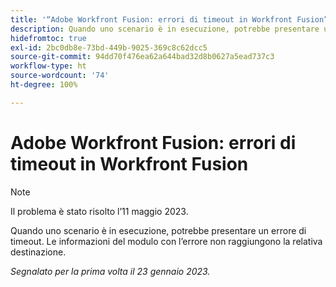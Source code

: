 ```yaml
---
title: '“Adobe Workfront Fusion: errori di timeout in Workfront Fusion”'
description: Quando uno scenario è in esecuzione, potrebbe presentare un errore di timeout. Le informazioni del modulo con l’errore non raggiungono la relativa destinazione.
hidefromtoc: true
exl-id: 2bc0db8e-73bd-449b-9025-369c8c62dcc5
source-git-commit: 94dd70f476ea62a644bad32d8b0627a5ead737c3
workflow-type: ht
source-wordcount: '74'
ht-degree: 100%

---
```


# Adobe Workfront Fusion: errori di timeout in Workfront Fusion

>[!NOTE]
>
>Il problema è stato risolto l’11 maggio 2023.

Quando uno scenario è in esecuzione, potrebbe presentare un errore di timeout. Le informazioni del modulo con l’errore non raggiungono la relativa destinazione.

_Segnalato per la prima volta il 23 gennaio 2023._
